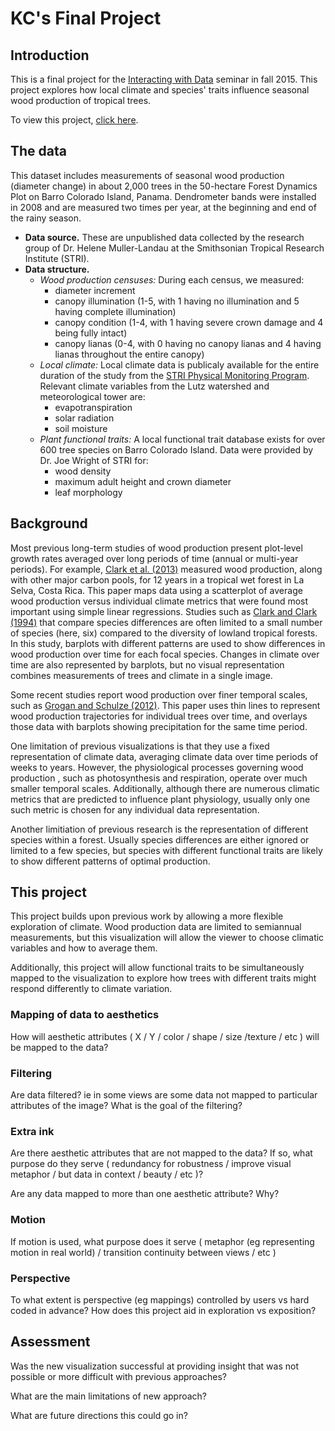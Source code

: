 # KC's Final Project

## Introduction

This is a final project for the [Interacting with Data](https://github.com/Brown-BIOL2430-S04-Fall2015/syllabus) seminar in fall 2015. This project explores how local climate and species' traits influence seasonal wood production of tropical trees. 

To view this project, [click here](https://rawgit.com/kccushma/finalproject/master/KCProject.html).

## The data

This dataset includes measurements of seasonal wood production (diameter change) in about 2,000 trees in the 50-hectare Forest Dynamics Plot on Barro Colorado Island, Panama. Dendrometer bands were installed in 2008 and are measured two times per year, at the beginning and end of the rainy season.

- **Data source.** These are unpublished data collected by the research group of Dr. Helene Muller-Landau at the Smithsonian Tropical Research Institute (STRI). 
- **Data structure.**
	- *Wood production censuses:*  During each census, we measured:
		- diameter increment
		- canopy illumination (1-5, with 1 having  no illumination and 5 having complete illumination)
		- canopy condition (1-4, with 1 having severe crown damage and 4 being fully intact)
		- canopy lianas (0-4, with 0 having no canopy lianas and 4 having lianas throughout the entire canopy)
	- *Local climate:* Local climate data is publicaly available for the entire duration of the study from the [STRI Physical Monitoring Program](http://biogeodb.stri.si.edu/physical_monitoring/research/barrocolorado). Relevant climate variables from the Lutz watershed and meteorological tower are:
		- evapotranspiration
		- solar radiation
		- soil moisture
	- *Plant functional traits:* A local functional trait database exists for over 600 tree species on Barro Colorado Island. Data were provided by Dr. Joe Wright of STRI for:
		- wood density
		- maximum adult height and crown diameter
		- leaf morphology

## Background

Most previous long-term studies of wood production present plot-level growth rates averaged over long periods of time (annual or multi-year periods). For example, [Clark et al. (2013)](http://dx.doi.org/10.1002/jgrg.20067) measured wood production, along with other major carbon pools, for 12 years in a tropical wet forest in La Selva, Costa Rica. This paper maps data using a scatterplot of average wood production versus individual climate metrics that were found most important using simple linear regressions.  Studies such as [Clark and Clark (1994)](http://doi.org/10.2307/2261450) that compare species differences are often limited to a small number of species (here, six) compared to the diversity of lowland tropical forests. In this study, barplots with different patterns are used to show differences in wood production over time for each focal species. Changes in climate over time are also represented by barplots, but no visual representation combines measurements of trees and climate in a single image. 

Some recent studies report wood production over finer temporal scales, such as  [Grogan and Schulze (2012)](http://dx.doi.org/10.1111/j.1744-7429.2011.00825.x). This paper uses thin lines to represent wood production trajectories for individual trees over time, and overlays those data with barplots showing precipitation for the same time period. 

One limitation of previous visualizations is that they use a fixed representation of climate data, averaging climate data over time periods of weeks to years. However, the physiological processes governing wood production , such as photosynthesis and respiration, operate over much smaller temporal scales. Additionally, although there are numerous climatic metrics that are predicted to influence plant physiology, usually only one such metric is chosen for any individual data representation.

Another limitiation of previous research is the representation of different species within a forest. Usually species differences are either ignored or limited to a few species, but species with different functional traits are likely to show different patterns of optimal production. 

## This project

This project builds upon previous work by allowing a more flexible exploration of climate. Wood production data are limited to semiannual measurements, but this visualization will allow the viewer to choose climatic variables and how to average them.

Additionally, this project will allow functional traits to be simultaneously mapped to the visualization to explore how trees with different traits might respond differently to climate variation. 

### Mapping of data to aesthetics

How will aesthetic attributes ( X / Y / color / shape / size /texture / etc ) will be mapped to the data?

### Filtering

Are data filtered? ie in some views are some data not mapped to particular attributes of the image? What is the goal of the filtering?

### Extra ink

Are there aesthetic attributes that are not mapped to the data? If so, what purpose do they serve ( redundancy for robustness / improve visual metaphor / but data in context / beauty / etc )?

Are any data mapped to more than one aesthetic attribute? Why?

### Motion

If motion is used, what purpose does it serve ( metaphor (eg representing motion in real world) / transition continuity between views / etc )

### Perspective

To what extent is perspective (eg mappings) controlled by users vs hard coded in advance? How does this project aid in exploration vs exposition?

## Assessment

Was the new visualization successful at providing insight that was not possible or more difficult with previous approaches?

What are the main limitations of new approach?

What are future directions this could go in?


